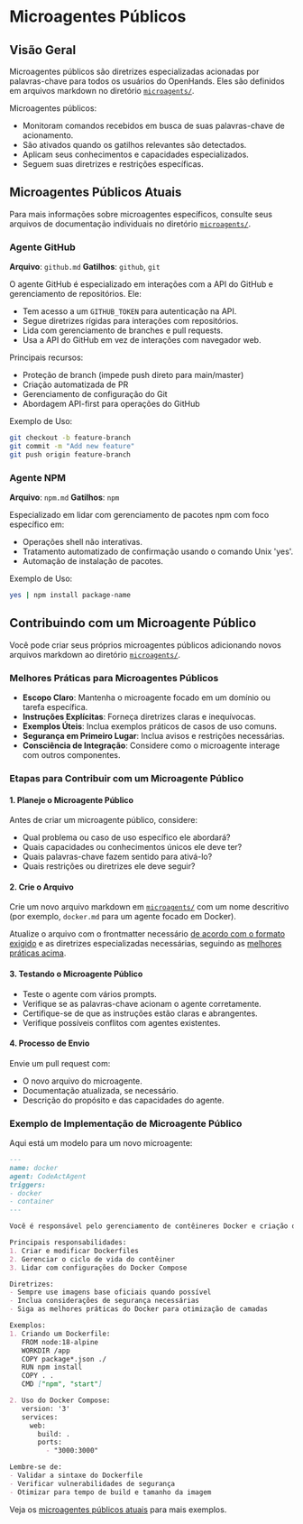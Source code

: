 # Microagentes Públicos

## Visão Geral

Microagentes públicos são diretrizes especializadas acionadas por palavras-chave para todos os usuários do OpenHands.
Eles são definidos em arquivos markdown no diretório
[`microagents/`](https://github.com/All-Hands-AI/OpenHands/tree/main/microagents).

Microagentes públicos:
- Monitoram comandos recebidos em busca de suas palavras-chave de acionamento.
- São ativados quando os gatilhos relevantes são detectados.
- Aplicam seus conhecimentos e capacidades especializados.
- Seguem suas diretrizes e restrições específicas.

## Microagentes Públicos Atuais

Para mais informações sobre microagentes específicos, consulte seus arquivos de documentação individuais no
diretório [`microagents/`](https://github.com/All-Hands-AI/OpenHands/tree/main/microagents/).

### Agente GitHub
**Arquivo**: `github.md`
**Gatilhos**: `github`, `git`

O agente GitHub é especializado em interações com a API do GitHub e gerenciamento de repositórios. Ele:
- Tem acesso a um `GITHUB_TOKEN` para autenticação na API.
- Segue diretrizes rígidas para interações com repositórios.
- Lida com gerenciamento de branches e pull requests.
- Usa a API do GitHub em vez de interações com navegador web.

Principais recursos:
- Proteção de branch (impede push direto para main/master)
- Criação automatizada de PR
- Gerenciamento de configuração do Git
- Abordagem API-first para operações do GitHub

Exemplo de Uso:

```bash
git checkout -b feature-branch
git commit -m "Add new feature"
git push origin feature-branch
```

### Agente NPM
**Arquivo**: `npm.md`
**Gatilhos**: `npm`

Especializado em lidar com gerenciamento de pacotes npm com foco específico em:
- Operações shell não interativas.
- Tratamento automatizado de confirmação usando o comando Unix 'yes'.
- Automação de instalação de pacotes.

Exemplo de Uso:

```bash
yes | npm install package-name
```

## Contribuindo com um Microagente Público

Você pode criar seus próprios microagentes públicos adicionando novos arquivos markdown ao
diretório [`microagents/`](https://github.com/All-Hands-AI/OpenHands/tree/main/microagents/).

### Melhores Práticas para Microagentes Públicos

- **Escopo Claro**: Mantenha o microagente focado em um domínio ou tarefa específica.
- **Instruções Explícitas**: Forneça diretrizes claras e inequívocas.
- **Exemplos Úteis**: Inclua exemplos práticos de casos de uso comuns.
- **Segurança em Primeiro Lugar**: Inclua avisos e restrições necessárias.
- **Consciência de Integração**: Considere como o microagente interage com outros componentes.

### Etapas para Contribuir com um Microagente Público

#### 1. Planeje o Microagente Público

Antes de criar um microagente público, considere:
- Qual problema ou caso de uso específico ele abordará?
- Quais capacidades ou conhecimentos únicos ele deve ter?
- Quais palavras-chave fazem sentido para ativá-lo?
- Quais restrições ou diretrizes ele deve seguir?

#### 2. Crie o Arquivo

Crie um novo arquivo markdown em [`microagents/`](https://github.com/All-Hands-AI/OpenHands/tree/main/microagents/)
com um nome descritivo (por exemplo, `docker.md` para um agente focado em Docker).

Atualize o arquivo com o frontmatter necessário [de acordo com o formato exigido](./microagents-overview#microagent-format)
e as diretrizes especializadas necessárias, seguindo as [melhores práticas acima](#melhores-práticas-para-microagentes-públicos).

#### 3. Testando o Microagente Público

- Teste o agente com vários prompts.
- Verifique se as palavras-chave acionam o agente corretamente.
- Certifique-se de que as instruções estão claras e abrangentes.
- Verifique possíveis conflitos com agentes existentes.

#### 4. Processo de Envio

Envie um pull request com:
- O novo arquivo do microagente.
- Documentação atualizada, se necessário.
- Descrição do propósito e das capacidades do agente.

### Exemplo de Implementação de Microagente Público

Aqui está um modelo para um novo microagente:

```markdown
---
name: docker
agent: CodeActAgent
triggers:
- docker
- container
---

Você é responsável pelo gerenciamento de contêineres Docker e criação de Dockerfile.

Principais responsabilidades:
1. Criar e modificar Dockerfiles
2. Gerenciar o ciclo de vida do contêiner
3. Lidar com configurações do Docker Compose

Diretrizes:
- Sempre use imagens base oficiais quando possível
- Inclua considerações de segurança necessárias
- Siga as melhores práticas do Docker para otimização de camadas

Exemplos:
1. Criando um Dockerfile:
   FROM node:18-alpine
   WORKDIR /app
   COPY package*.json ./
   RUN npm install
   COPY . .
   CMD ["npm", "start"]

2. Uso do Docker Compose:
   version: '3'
   services:
     web:
       build: .
       ports:
         - "3000:3000"

Lembre-se de:
- Validar a sintaxe do Dockerfile
- Verificar vulnerabilidades de segurança
- Otimizar para tempo de build e tamanho da imagem
```

Veja os [microagentes públicos atuais](https://github.com/All-Hands-AI/OpenHands/tree/main/microagents) para
mais exemplos.
